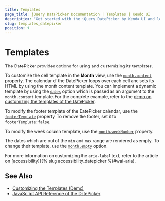 ```yaml
---
title: Templates
page_title: jQuery DatePicker Documentation | Templates | Kendo UI
description: "Get started with the jQuery DatePicker by Kendo UI and learn how to customize its templates."
slug: templates_datepicker
position: 9
---
```


# Templates

The DatePicker provides options for using and customizing its templates.  

To customize the cell template in the **Month** view, use the [`month.content`](/api/javascript/ui/datepicker/configuration/month) property. The calendar of the DatePicker loops over each cell and sets its HTML by using the month content template. You can implement a dynamic template by using the [`dates`](/api/javascript/ui/datepicker/configuration/dates) option which is passed as an argument to the `month.content` template. For the complete example, refer to the [demo on customizing the templates of the DatePicker](https://demos.telerik.com/kendo-ui/datepicker/template).

To modify the footer template of the DatePicker calendar, use the [`footerTemplate`](/api/javascript/ui/datepicker/configuration/footer) property. To remove the footer, set it to `footerTemplate:false`.

To modify the week column template, use the [`month.weekNumber`](/api/javascript/ui/datepicker/configuration/month) property.

The dates which are out of the `min` and `max` range are rendered as empty. To change their template, use the [`month.empty`](/api/javascript/ui/datepicker/configuration/month#monthempty) option.

For more information on customizing the `aria-label` text, refer to the article on [accessibility]({% slug accessibility_datepicker %}#wai-aria).

## See Also

* [Customizing the Templates (Demo)](https://demos.telerik.com/kendo-ui/datepicker/template)
* [JavaScript API Reference of the DatePicker](/api/javascript/ui/datepicker)
